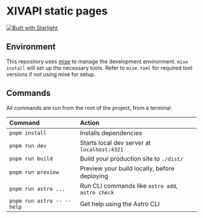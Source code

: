 # XIVAPI static pages

[![Built with Starlight](https://astro.badg.es/v2/built-with-starlight/tiny.svg)](https://starlight.astro.build)

## Environment

This repository uses [mise](https://mise.jdx.dev/) to manage the development
environment. `mise install` will set up the necessary tools. Refer to
`mise.toml` for required tool versions if not using mise for setup.

## Commands

All commands are run from the root of the project, from a terminal:

| Command                    | Action                                           |
| :------------------------- | :----------------------------------------------- |
| `pnpm install`             | Installs dependencies                            |
| `pnpm run dev`             | Starts local dev server at `localhost:4321`      |
| `pnpm run build`           | Build your production site to `./dist/`          |
| `pnpm run preview`         | Preview your build locally, before deploying     |
| `pnpm run astro ...`       | Run CLI commands like `astro add`, `astro check` |
| `pnpm run astro -- --help` | Get help using the Astro CLI                     |
